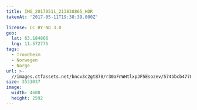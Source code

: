 ```yaml
---
title: IMG_20170511_213838865_HDR
takenAt: '2017-05-11T19:38:39.000Z'

license: CC BY-ND 3.0
geo:
  lat: 63.184866
  lng: 11.572775
tags:
  - Trondheim
  - Norwegen
  - Norge
url: >-
  //images.ctfassets.net/bncv3c2gt878/r30aFnWHtlxpJF5Esozev/574bbcb4778d883f958773d6612a5990/img_20170511_213838865_hdr_34519851521_o
size: 3531037
image:
  width: 4608
  height: 2592
---
```

